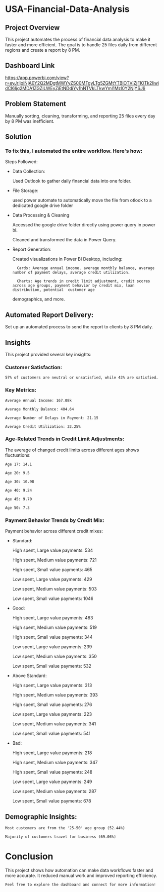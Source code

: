 # USA-Financial-Data-Analysis

## Project Overview
This project automates the process of financial data analysis to make it faster and more efficient. The goal is to handle 25 files daily from different regions and create a report by 8 PM.

## Dashboard Link
https://app.powerbi.com/view?r=eyJrIjoiNjA0Y2Q2MDgtMWYyZS00MTgyLTg5ZGMtYTBlOTViZjFlOTk2IiwidCI6Ijg2MDA1ZGZiLWEyZjEtNDdiYy1hNTVkLTkwYmI1MzI0Y2NjYSJ9 

## Problem Statement
Manually sorting, cleaning, transforming, and reporting 25 files every day by 8 PM was inefficient.

## Solution
### To fix this, I automated the entire workflow. Here's how:

Steps Followed:
* Data Collection:

    Used Outlook to gather daily financial data into one folder.

* File Storage:

    used power automate to automatically
  move the file from otlook to a dedicated
  google drive folder



* Data Processing & Cleaning

    Accessed the google drive folder directly
    using power query in power bi.
  
    Cleaned and transformed the data in Power Query.

* Report Generation:

    Created visualizations in Power BI Desktop, including:

        Cards: Average annual income, average monthly balance, average number of payment delays, average credit utilization.

        Charts: Age trends in credit limit adjustment, credit scores across age groups, payment behavior by credit mix, loan distribution, potential  customer age 
  demographics, and more.

## Automated Report Delivery:

Set up an automated process to send the report to clients by 8 PM daily.




## Insights
This project provided several key insights:

### Customer Satisfaction:

    57% of customers are neutral or unsatisfied, while 43% are satisfied.

### Key Metrics:

    Average Annual Income: 167.08k

    Average Monthly Balance: 404.64

    Average Number of Delays in Payment: 21.15

    Average Credit Utilization: 32.25%

### Age-Related Trends in Credit Limit Adjustments:

The average of changed credit limits across different ages shows fluctuations:

    Age 17: 14.1

    Age 20: 9.5

    Age 30: 10.98

    Age 40: 9.24

    Age 45: 9.70

    Age 50: 7.3



### Payment Behavior Trends by Credit Mix:

Payment behavior across different credit mixes:

* Standard:

    High spent, Large value payments: 534

    High spent, Medium value payments: 721

    High spent, Small value payments: 465

    Low spent, Large value payments: 429

    Low spent, Medium value payments: 503

    Low spent, Small value payments: 1046

* Good:

    High spent, Large value payments: 483

    High spent, Medium value payments: 519

    High spent, Small value payments: 344

    Low spent, Large value payments: 239

    Low spent, Medium value payments: 350

    Low spent, Small value payments: 532


* Above Standard:

    High spent, Large value payments: 313

    High spent, Medium value payments: 393

    High spent, Small value payments: 276

    Low spent, Large value payments: 223

    Low spent, Medium value payments: 341

    Low spent, Small value payments: 541

* Bad:

    High spent, Large value payments: 218

    High spent, Medium value payments: 347

    High spent, Small value payments: 248

    Low spent, Large value payments: 249

    Low spent, Medium value payments: 287

    Low spent, Small value payments: 678



## Demographic Insights:

    Most customers are from the '25-50' age group (52.44%)

    Majority of customers travel for business (69.06%)

# **Conclusion**
This project shows how automation can make data workflows faster and more accurate. It reduced manual work and improved reporting efficiency.

    Feel free to explore the dashboard and connect for more information!
